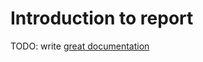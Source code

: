 # Introduction to report

TODO: write [great documentation](http://jacobian.org/writing/what-to-write/)
